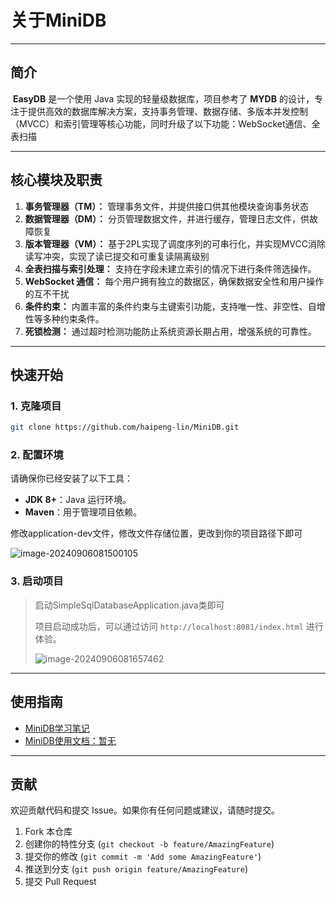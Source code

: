 # 关于MiniDB

---

## 简介

​		**EasyDB** 是一个使用 Java 实现的轻量级数据库，项目参考了 **MYDB** 的设计，专注于提供高效的数据库解决方案，支持事务管理、数据存储、多版本并发控制（MVCC）和索引管理等核心功能，同时升级了以下功能：WebSocket通信、全表扫描

---

## 核心模块及职责

1. **事务管理器（TM）：** 管理事务文件，并提供接口供其他模块查询事务状态
2. **数据管理器（DM）：** 分页管理数据文件，并进行缓存，管理日志文件，供故障恢复
3. **版本管理器（VM）：** 基于2PL实现了调度序列的可串行化，并实现MVCC消除读写冲突，实现了读已提交和可重复读隔离级别
4. **全表扫描与索引处理：** 支持在字段未建立索引的情况下进行条件筛选操作。
5. **WebSocket 通信：** 每个用户拥有独立的数据区，确保数据安全性和用户操作的互不干扰
6. **条件约束：** 内置丰富的条件约束与主键索引功能，支持唯一性、非空性、自增性等多种约束条件。
7. **死锁检测：** 通过超时检测功能防止系统资源长期占用，增强系统的可靠性。

---

## 快速开始

### 1. 克隆项目

```bash
git clone https://github.com/haipeng-lin/MiniDB.git
```

### 2. 配置环境

请确保你已经安装了以下工具：

- **JDK 8+**：Java 运行环境。
- **Maven**：用于管理项目依赖。

修改application-dev文件，修改文件存储位置，更改到你的项目路径下即可

![image-20240906081500105](https://gitee.com/linhaipengg/md_-picture/raw/master/image-20240906081500105.png)

### 3. 启动项目

> 启动SimpleSqlDatabaseApplication.java类即可
>
> 项目启动成功后，可以通过访问 `http://localhost:8081/index.html` 进行体验。
>
> ![image-20240906081657462](https://gitee.com/linhaipengg/md_-picture/raw/master/image-20240906081657462.png)

---



## 使用指南

- [MiniDB学习笔记](https://www.haipeng-lin.cn/posts/45929ae6.html)
- [MiniDB使用文档：暂无]()

---

## 贡献

欢迎贡献代码和提交 Issue。如果你有任何问题或建议，请随时提交。

1. Fork 本仓库
2. 创建你的特性分支 (`git checkout -b feature/AmazingFeature`)
3. 提交你的修改 (`git commit -m 'Add some AmazingFeature'`)
4. 推送到分支 (`git push origin feature/AmazingFeature`)
5. 提交 Pull Request

